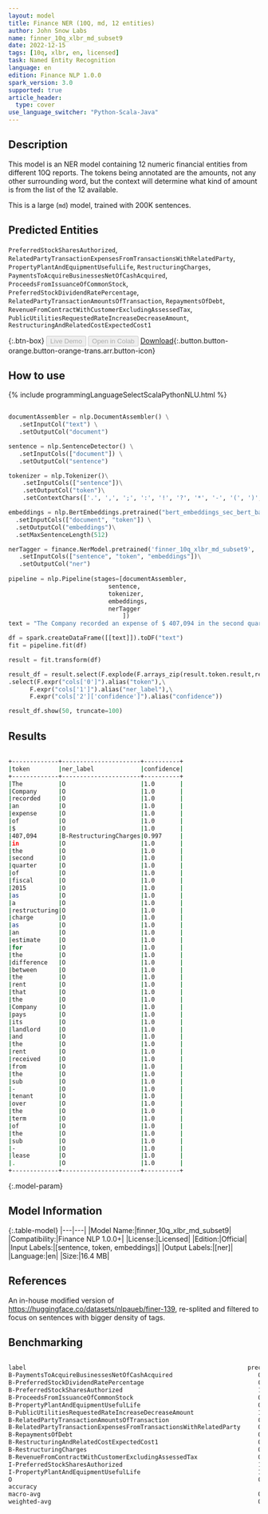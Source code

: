 ```yaml
---
layout: model
title: Finance NER (10Q, md, 12 entities)
author: John Snow Labs
name: finner_10q_xlbr_md_subset9
date: 2022-12-15
tags: [10q, xlbr, en, licensed]
task: Named Entity Recognition
language: en
edition: Finance NLP 1.0.0
spark_version: 3.0
supported: true
article_header:
  type: cover
use_language_switcher: "Python-Scala-Java"
---
```


## Description

This model is an NER model containing 12 numeric financial entities from different 10Q reports. The tokens being annotated are the amounts, not any other surrounding word, but the context will determine what kind of amount is from the list of the 12 available.

This is a large (`md`) model, trained with 200K sentences.

## Predicted Entities

`PreferredStockSharesAuthorized`, `RelatedPartyTransactionExpensesFromTransactionsWithRelatedParty`, `PropertyPlantAndEquipmentUsefulLife`, `RestructuringCharges`, `PaymentsToAcquireBusinessesNetOfCashAcquired`, `ProceedsFromIssuanceOfCommonStock`, `PreferredStockDividendRatePercentage`, `RelatedPartyTransactionAmountsOfTransaction`, `RepaymentsOfDebt`, `RevenueFromContractWithCustomerExcludingAssessedTax`, `PublicUtilitiesRequestedRateIncreaseDecreaseAmount`, `RestructuringAndRelatedCostExpectedCost1`

{:.btn-box}
<button class="button button-orange" disabled>Live Demo</button>
<button class="button button-orange" disabled>Open in Colab</button>
[Download](https://s3.amazonaws.com/auxdata.johnsnowlabs.com/finance/models/finner_10q_xlbr_md_subset9_en_1.0.0_3.0_1671082597318.zip){:.button.button-orange.button-orange-trans.arr.button-icon}

## How to use



<div class="tabs-box" markdown="1">
{% include programmingLanguageSelectScalaPythonNLU.html %}

```python
 
documentAssembler = nlp.DocumentAssembler() \
   .setInputCol("text") \
   .setOutputCol("document")

sentence = nlp.SentenceDetector() \
   .setInputCols(["document"]) \
   .setOutputCol("sentence") 

tokenizer = nlp.Tokenizer()\
    .setInputCols(["sentence"])\
    .setOutputCol("token")\
    .setContextChars(['.', ',', ';', ':', '!', '?', '*', '-', '(', ')', '”', '’', '$','€'])

embeddings = nlp.BertEmbeddings.pretrained("bert_embeddings_sec_bert_base","en") \
  .setInputCols(["document", "token"]) \
  .setOutputCol("embeddings")\
  .setMaxSentenceLength(512)

nerTagger = finance.NerModel.pretrained('finner_10q_xlbr_md_subset9', 'en', 'finance/models')\
   .setInputCols(["sentence", "token", "embeddings"])\
   .setOutputCol("ner")
              
pipeline = nlp.Pipeline(stages=[documentAssembler,
                            sentence,
                            tokenizer,
                            embeddings,
                            nerTagger
                                ])
text = "The Company recorded an expense of $ 407,094 in the second quarter of fiscal 2015 as a restructuring charge as an estimate for the difference between the rent that the Company pays its landlord and the rent received from the sub - tenant over the term of the sub - lease ."

df = spark.createDataFrame([[text]]).toDF("text")
fit = pipeline.fit(df)

result = fit.transform(df)

result_df = result.select(F.explode(F.arrays_zip(result.token.result,result.ner.result, result.ner.metadata)).alias("cols"))\
.select(F.expr("cols['0']").alias("token"),\
      F.expr("cols['1']").alias("ner_label"),\
      F.expr("cols['2']['confidence']").alias("confidence"))

result_df.show(50, truncate=100)
```

</div>

## Results

```bash

+-------------+----------------------+----------+
|token        |ner_label             |confidence|
+-------------+----------------------+----------+
|The          |O                     |1.0       |
|Company      |O                     |1.0       |
|recorded     |O                     |1.0       |
|an           |O                     |1.0       |
|expense      |O                     |1.0       |
|of           |O                     |1.0       |
|$            |O                     |1.0       |
|407,094      |B-RestructuringCharges|0.997     |
|in           |O                     |1.0       |
|the          |O                     |1.0       |
|second       |O                     |1.0       |
|quarter      |O                     |1.0       |
|of           |O                     |1.0       |
|fiscal       |O                     |1.0       |
|2015         |O                     |1.0       |
|as           |O                     |1.0       |
|a            |O                     |1.0       |
|restructuring|O                     |1.0       |
|charge       |O                     |1.0       |
|as           |O                     |1.0       |
|an           |O                     |1.0       |
|estimate     |O                     |1.0       |
|for          |O                     |1.0       |
|the          |O                     |1.0       |
|difference   |O                     |1.0       |
|between      |O                     |1.0       |
|the          |O                     |1.0       |
|rent         |O                     |1.0       |
|that         |O                     |1.0       |
|the          |O                     |1.0       |
|Company      |O                     |1.0       |
|pays         |O                     |1.0       |
|its          |O                     |1.0       |
|landlord     |O                     |1.0       |
|and          |O                     |1.0       |
|the          |O                     |1.0       |
|rent         |O                     |1.0       |
|received     |O                     |1.0       |
|from         |O                     |1.0       |
|the          |O                     |1.0       |
|sub          |O                     |1.0       |
|-            |O                     |1.0       |
|tenant       |O                     |1.0       |
|over         |O                     |1.0       |
|the          |O                     |1.0       |
|term         |O                     |1.0       |
|of           |O                     |1.0       |
|the          |O                     |1.0       |
|sub          |O                     |1.0       |
|-            |O                     |1.0       |
|lease        |O                     |1.0       |
|.            |O                     |1.0       |
+-------------+----------------------+----------+

```

{:.model-param}
## Model Information

{:.table-model}
|---|---|
|Model Name:|finner_10q_xlbr_md_subset9|
|Compatibility:|Finance NLP 1.0.0+|
|License:|Licensed|
|Edition:|Official|
|Input Labels:|[sentence, token, embeddings]|
|Output Labels:|[ner]|
|Language:|en|
|Size:|16.4 MB|

## References

An in-house modified version of https://huggingface.co/datasets/nlpaueb/finer-139, re-splited and filtered to focus on sentences with bigger density of tags.

## Benchmarking

```bash

label                                                              precision    recall  f1-score   support                                                
B-PaymentsToAcquireBusinessesNetOfCashAcquired                        0.9801    0.9610    0.9705       154
B-PreferredStockDividendRatePercentage                                0.9822    1.0000    0.9910       166
B-PreferredStockSharesAuthorized                                      1.0000    1.0000    1.0000       113
B-ProceedsFromIssuanceOfCommonStock                                   0.9846    0.9014    0.9412        71
B-PropertyPlantAndEquipmentUsefulLife                                 0.9672    0.9743    0.9707       272
B-PublicUtilitiesRequestedRateIncreaseDecreaseAmount                  1.0000    0.9894    0.9947       188
B-RelatedPartyTransactionAmountsOfTransaction                         0.8750    0.3853    0.5350       218
B-RelatedPartyTransactionExpensesFromTransactionsWithRelatedParty     0.7215    0.9620    0.8245       447
B-RepaymentsOfDebt                                                    0.9044    0.9762    0.9389       126
B-RestructuringAndRelatedCostExpectedCost1                            0.8871    0.9483    0.9167       174
B-RestructuringCharges                                                0.9428    0.9450    0.9439       872
B-RevenueFromContractWithCustomerExcludingAssessedTax                 0.9772    0.9062    0.9403       661
I-PreferredStockSharesAuthorized                                      1.0000    1.0000    1.0000         4
I-PropertyPlantAndEquipmentUsefulLife                                 1.0000    0.8171    0.8993        82
O                                                                     0.9989    0.9992    0.9990     77740
accuracy                                                                   -         -    0.9954     81288
macro-avg                                                             0.9481    0.9177    0.9244     81288
weighted-avg                                                          0.9957    0.9954    0.9952     81288
```